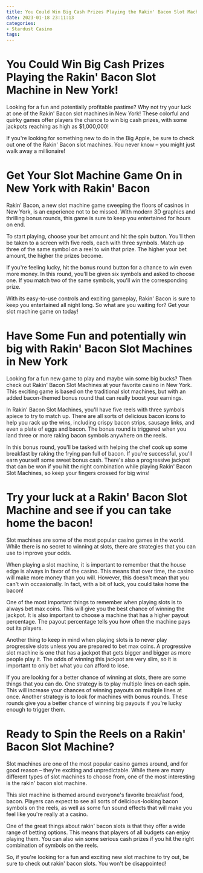 ```yaml
---
title: You Could Win Big Cash Prizes Playing the Rakin' Bacon Slot Machine in New York!
date: 2023-01-18 23:11:13
categories:
- Stardust Casino
tags:
---
```



#  You Could Win Big Cash Prizes Playing the Rakin' Bacon Slot Machine in New York!

Looking for a fun and potentially profitable pastime? Why not try your luck at one of the Rakin' Bacon slot machines in New York! These colorful and quirky games offer players the chance to win big cash prizes, with some jackpots reaching as high as $1,000,000!

If you're looking for something new to do in the Big Apple, be sure to check out one of the Rakin' Bacon slot machines. You never know – you might just walk away a millionaire!

#  Get Your Slot Machine Game On in New York with Rakin' Bacon

Rakin' Bacon, a new slot machine game sweeping the floors of casinos in New York, is an experience not to be missed. With modern 3D graphics and thrilling bonus rounds, this game is sure to keep you entertained for hours on end.

To start playing, choose your bet amount and hit the spin button. You'll then be taken to a screen with five reels, each with three symbols. Match up three of the same symbol on a reel to win that prize. The higher your bet amount, the higher the prizes become.

If you're feeling lucky, hit the bonus round button for a chance to win even more money. In this round, you'll be given six symbols and asked to choose one. If you match two of the same symbols, you'll win the corresponding prize.

With its easy-to-use controls and exciting gameplay, Rakin' Bacon is sure to keep you entertained all night long. So what are you waiting for? Get your slot machine game on today!

#  Have Some Fun and potentially win big with Rakin' Bacon Slot Machines in New York

Looking for a fun new game to play and maybe win some big bucks? Then check out Rakin' Bacon Slot Machines at your favorite casino in New York. This exciting game is based on the traditional slot machines, but with an added bacon-themed bonus round that can really boost your earnings.

In Rakin' Bacon Slot Machines, you'll have five reels with three symbols apiece to try to match up. There are all sorts of delicious bacon icons to help you rack up the wins, including crispy bacon strips, sausage links, and even a plate of eggs and bacon. The bonus round is triggered when you land three or more raking bacon symbols anywhere on the reels.

In this bonus round, you'll be tasked with helping the chef cook up some breakfast by raking the frying pan full of bacon. If you're successful, you'll earn yourself some sweet bonus cash. There's also a progressive jackpot that can be won if you hit the right combination while playing Rakin' Bacon Slot Machines, so keep your fingers crossed for big wins!

#  Try your luck at a Rakin' Bacon Slot Machine and see if you can take home the bacon!

Slot machines are some of the most popular casino games in the world. While there is no secret to winning at slots, there are strategies that you can use to improve your odds.

When playing a slot machine, it is important to remember that the house edge is always in favor of the casino. This means that over time, the casino will make more money than you will. However, this doesn't mean that you can't win occasionally. In fact, with a bit of luck, you could take home the bacon!

One of the most important things to remember when playing slots is to always bet max coins. This will give you the best chance of winning the jackpot. It is also important to choose a machine that has a higher payout percentage. The payout percentage tells you how often the machine pays out its players.

Another thing to keep in mind when playing slots is to never play progressive slots unless you are prepared to bet max coins. A progressive slot machine is one that has a jackpot that gets bigger and bigger as more people play it. The odds of winning this jackpot are very slim, so it is important to only bet what you can afford to lose.

If you are looking for a better chance of winning at slots, there are some things that you can do. One strategy is to play multiple lines on each spin. This will increase your chances of winning payouts on multiple lines at once. Another strategy is to look for machines with bonus rounds. These rounds give you a better chance of winning big payouts if you're lucky enough to trigger them.

#  Ready to Spin the Reels on a Rakin' Bacon Slot Machine?

Slot machines are one of the most popular casino games around, and for good reason – they're exciting and unpredictable. While there are many different types of slot machines to choose from, one of the most interesting is the rakin' bacon slot machine.

This slot machine is themed around everyone's favorite breakfast food, bacon. Players can expect to see all sorts of delicious-looking bacon symbols on the reels, as well as some fun sound effects that will make you feel like you're really at a casino.

One of the great things about rakin' bacon slots is that they offer a wide range of betting options. This means that players of all budgets can enjoy playing them. You can also win some serious cash prizes if you hit the right combination of symbols on the reels.

So, if you're looking for a fun and exciting new slot machine to try out, be sure to check out rakin' bacon slots. You won't be disappointed!